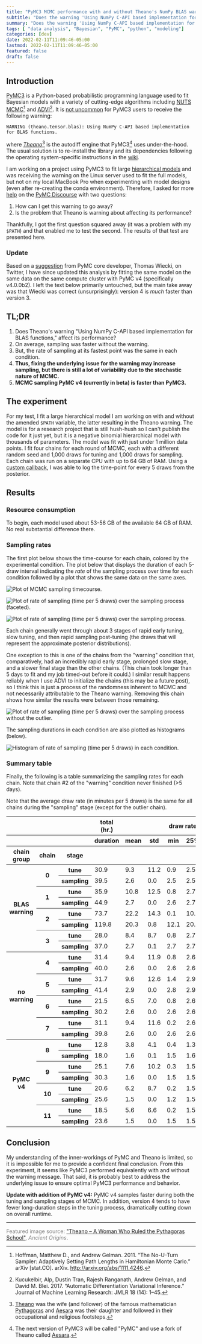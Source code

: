 ```yaml
---
title: "PyMC3 MCMC performance with and without Theano's NumPy BLAS warning (updated with PyMC v4 comparison!)"
subtitle: "Does the warning 'Using NumPy C-API based implementation for BLAS functions' from Theano when using PyMC3 affect the performance of MCMC?"
summary: "Does the warning 'Using NumPy C-API based implementation for BLAS functions' from Theano when using PyMC3 affect the performance of MCMC?"
tags: [ "data analysis", "Bayesian", "PyMC", "python", "modeling"]
categories: [dev]
date: 2022-02-11T11:09:46-05:00
lastmod: 2022-02-11T11:09:46-05:00
featured: false
draft: false
---
```


## Introduction

[PyMC3](https://docs.pymc.io/en/v3/) is a Python-based probabilistic programming language used to fit Bayesian models with a variety of cutting-edge algorithms including [NUTS MCMC](http://www.stat.columbia.edu/~gelman/research/published/nuts.pdf)[^1] and [ADVI](https://arxiv.org/abs/1603.00788)[^2].
It is [not uncommon](https://discourse.pymc.io/search?q=Using%20NumPy%20C-API%20based%20implementation%20for%20BLAS%20functions) for PyMC3 users to receive the following warning:

[^1]: Hoffman, Matthew D., and Andrew Gelman. 2011. “The No-U-Turn Sampler: Adaptively Setting Path Lengths in Hamiltonian Monte Carlo.” arXiv [stat.CO]. arXiv. <http://arxiv.org/abs/1111.4246>.
[^2]: Kucukelbir, Alp, Dustin Tran, Rajesh Ranganath, Andrew Gelman, and David M. Blei. 2017. “Automatic Differentiation Variational Inference.” Journal of Machine Learning Research: JMLR 18 (14): 1–45.

```text
WARNING (theano.tensor.blas): Using NumPy C-API based implementation
for BLAS functions.
```

where [*Theano*](https://github.com/Theano/Theano)[^3] is the autodiff engine that PyMC3[^4] uses under-the-hood.
The usual solution is to re-install the library and its dependencies following the operating system-specific instructions in the [wiki](https://github.com/pymc-devs/pymc/wiki).

[^3]: [Theano](https://en.wikipedia.org/wiki/Theano_(philosopher)) was the wife (and follower) of the famous mathematician [Pythagoras](https://en.wikipedia.org/wiki/Pythagoras) and [Aesara](https://en.wikipedia.org/wiki/Aesara) was their daughter and followed in their occupational and religious footsteps.
[^4]: The next version of PyMC3 will be called "PyMC" and use a fork of Theano called [Aesara](https://github.com/aesara-devs/aesara).

I am working on a project using PyMC3 to fit large [hierarchical models](https://docs.pymc.io/en/v3/pymc-examples/examples/case_studies/multilevel_modeling.html) and was receiving the warning on the Linux server used to fit the full models, but not on my local MacBook Pro when experimenting with model designs (even after re-creating the conda environment).
Therefore, I asked for more [help](https://discourse.pymc.io/t/numpy-c-api-based-implementation-for-blas-functions-is-it-a-problem/8690) on the [PyMC Discourse](https://discourse.pymc.io) with two questions:

1. How can I get this warning to go away?
2. Is the problem that Theano is warning about affecting its performance?

Thankfully, I got the first question squared away (it was a problem with my `$PATH`) and that enabled me to test the second.
The results of that test are presented here.

### Update

Based on a [suggestion](https://twitter.com/JoshDoesa/status/1493254823587852289?s=20&t=2FD5XFOOnYsrU0fMjD-5wA) from PyMC core developer, Thomas Wiecki, on Twitter, I have since updated this analysis by fitting the same model on the same data on the same compute cluster with PyMC v4 (specifically v4.0.0b2).
I left the text below primarily untouched, but the main take away was that Wiecki was correct (unsurprisingly): version 4 is *much* faster than version 3.

## TL;DR

1. Does Theano's warning "Using NumPy C-API based implementation for BLAS functions," affect its performance?
1. On average, sampling was faster without the warning.
1. But, the rate of sampling at its fastest point was the same in each condition.
1. **Thus, fixing the underlying issue for the warning may increase sampling, but there is still a lot of variability due to the stochastic nature of MCMC.**
1. **MCMC sampling PyMC v4 (currently in beta) is faster than PyMC3.**

## The experiment

For my test, I fit a large hierarchical model I am working on with and without the amended `$PATH` variable, the latter resulting in the Theano warning.
The model is for a research project that is still hush-hush so I can't publish the code for it just yet, but it is a negative binomial hierarchical model with thousands of parameters.
The model was fit with just under 1 million data points.
I fit four chains for each round of MCMC, each with a different random seed and 1,000 draws for tuning and 1,000 draws for sampling.
Each chain was run on a separate CPU with up to 64 GB of RAM.
Using a [custom callback](https://docs.pymc.io/en/v3/pymc-examples/examples/pymc3_howto/sampling_callback.html), I was able to log the time-point for every 5 draws from the posterior.

## Results

### Resource consumption

To begin, each model used about 53-56 GB of the available 64 GB of RAM.
No real substantial difference there.

### Sampling rates

The first plot below shows the time-course for each chain, colored by the experimental condition.
The plot below that displays the duration of each 5-draw interval indicating the *rate* of the sampling process over time for each condition followed by a plot that shows the same data on the same axes.

![Plot of MCMC sampling timecourse.](assets/time-vs-draw_faceted.png)

![Plot of rate of sampling (time per 5 draws) over the sampling process (faceted).](assets/draw-per-duration_faceted.png)

![Plot of rate of sampling (time per 5 draws) over the sampling process.](assets/draw-per-duration.png)

Each chain generally went through about 3 stages of rapid early tuning, slow tuning, and then rapid sampling post-tuning (the draws that will represent the approximate posterior distributions).

One exception to this is one of the chains from the "warning" condition that, comparatively, had an incredibly rapid early stage, prolonged slow stage, and a slower final stage than the other chains. (This chain took longer than 5 days to fit and my job timed-out before it could.)
I similar result happens reliably when I use ADVI to initialize the chains (this may be a future post), so I think this is just a process of the randomness inherent to MCMC and not necessarily attributable to the Theano warning.
Removing this chain shows how similar the results were between those remaining.

![Plot of rate of sampling (time per 5 draws) over the sampling process without the outlier.](assets/draw-per-duration_drop-outlier.png)

The sampling durations in each condition are also plotted as histograms (below).

![Histogram of rate of sampling (time per 5 draws) in each condition.](assets/sampling-rate-histogram-vstack.png)

### Summary table

Finally, the following is a table summarizing the sampling rates for each chain.
Note that chain #2 of the "warning" condition never finished (>5 days).

Note that the average draw rate (in minutes per 5 draws) is the same for all chains during the "sampling" stage (except for the outlier chain).

<style type="text/css">
</style>
<table id="T_8ad4f">
  <thead>
    <tr>
      <th class="blank" >&nbsp;</th>
      <th class="blank" >&nbsp;</th>
      <th class="blank level0" >&nbsp;</th>
      <th id="T_8ad4f_level0_col0" class="col_heading level0 col0" >total (hr.)</th>
      <th id="T_8ad4f_level0_col1" class="col_heading level0 col1" colspan="7">draw rate (min.)</th>
    </tr>
    <tr>
      <th class="blank" >&nbsp;</th>
      <th class="blank" >&nbsp;</th>
      <th class="blank level1" >&nbsp;</th>
      <th id="T_8ad4f_level1_col0" class="col_heading level1 col0" >duration</th>
      <th id="T_8ad4f_level1_col1" class="col_heading level1 col1" >mean</th>
      <th id="T_8ad4f_level1_col2" class="col_heading level1 col2" >std</th>
      <th id="T_8ad4f_level1_col3" class="col_heading level1 col3" >min</th>
      <th id="T_8ad4f_level1_col4" class="col_heading level1 col4" >25%</th>
      <th id="T_8ad4f_level1_col5" class="col_heading level1 col5" >50%</th>
      <th id="T_8ad4f_level1_col6" class="col_heading level1 col6" >75%</th>
      <th id="T_8ad4f_level1_col7" class="col_heading level1 col7" >max</th>
    </tr>
    <tr>
      <th class="index_name level0" >chain group</th>
      <th class="index_name level1" >chain</th>
      <th class="index_name level2" >stage</th>
      <th class="blank col0" >&nbsp;</th>
      <th class="blank col1" >&nbsp;</th>
      <th class="blank col2" >&nbsp;</th>
      <th class="blank col3" >&nbsp;</th>
      <th class="blank col4" >&nbsp;</th>
      <th class="blank col5" >&nbsp;</th>
      <th class="blank col6" >&nbsp;</th>
      <th class="blank col7" >&nbsp;</th>
    </tr>
  </thead>
  <tbody>
    <tr>
      <th id="T_8ad4f_level0_row0" class="row_heading level0 row0" rowspan="8">BLAS warning</th>
      <th id="T_8ad4f_level1_row0" class="row_heading level1 row0" rowspan="2">0</th>
      <th id="T_8ad4f_level2_row0" class="row_heading level2 row0" >tune</th>
      <td id="T_8ad4f_row0_col0" class="data row0 col0" >30.9</td>
      <td id="T_8ad4f_row0_col1" class="data row0 col1" >9.3</td>
      <td id="T_8ad4f_row0_col2" class="data row0 col2" >11.2</td>
      <td id="T_8ad4f_row0_col3" class="data row0 col3" >0.9</td>
      <td id="T_8ad4f_row0_col4" class="data row0 col4" >2.5</td>
      <td id="T_8ad4f_row0_col5" class="data row0 col5" >2.6</td>
      <td id="T_8ad4f_row0_col6" class="data row0 col6" >10.1</td>
      <td id="T_8ad4f_row0_col7" class="data row0 col7" >40.5</td>
    </tr>
    <tr>
      <th id="T_8ad4f_level2_row1" class="row_heading level2 row1" >sampling</th>
      <td id="T_8ad4f_row1_col0" class="data row1 col0" >39.5</td>
      <td id="T_8ad4f_row1_col1" class="data row1 col1" >2.6</td>
      <td id="T_8ad4f_row1_col2" class="data row1 col2" >0.0</td>
      <td id="T_8ad4f_row1_col3" class="data row1 col3" >2.5</td>
      <td id="T_8ad4f_row1_col4" class="data row1 col4" >2.5</td>
      <td id="T_8ad4f_row1_col5" class="data row1 col5" >2.6</td>
      <td id="T_8ad4f_row1_col6" class="data row1 col6" >2.6</td>
      <td id="T_8ad4f_row1_col7" class="data row1 col7" >2.6</td>
    </tr>
    <tr>
      <th id="T_8ad4f_level1_row2" class="row_heading level1 row2" rowspan="2">1</th>
      <th id="T_8ad4f_level2_row2" class="row_heading level2 row2" >tune</th>
      <td id="T_8ad4f_row2_col0" class="data row2 col0" >35.9</td>
      <td id="T_8ad4f_row2_col1" class="data row2 col1" >10.8</td>
      <td id="T_8ad4f_row2_col2" class="data row2 col2" >12.5</td>
      <td id="T_8ad4f_row2_col3" class="data row2 col3" >0.8</td>
      <td id="T_8ad4f_row2_col4" class="data row2 col4" >2.7</td>
      <td id="T_8ad4f_row2_col5" class="data row2 col5" >2.7</td>
      <td id="T_8ad4f_row2_col6" class="data row2 col6" >10.5</td>
      <td id="T_8ad4f_row2_col7" class="data row2 col7" >42.6</td>
    </tr>
    <tr>
      <th id="T_8ad4f_level2_row3" class="row_heading level2 row3" >sampling</th>
      <td id="T_8ad4f_row3_col0" class="data row3 col0" >44.9</td>
      <td id="T_8ad4f_row3_col1" class="data row3 col1" >2.7</td>
      <td id="T_8ad4f_row3_col2" class="data row3 col2" >0.0</td>
      <td id="T_8ad4f_row3_col3" class="data row3 col3" >2.6</td>
      <td id="T_8ad4f_row3_col4" class="data row3 col4" >2.7</td>
      <td id="T_8ad4f_row3_col5" class="data row3 col5" >2.7</td>
      <td id="T_8ad4f_row3_col6" class="data row3 col6" >2.7</td>
      <td id="T_8ad4f_row3_col7" class="data row3 col7" >2.8</td>
    </tr>
    <tr>
      <th id="T_8ad4f_level1_row4" class="row_heading level1 row4" rowspan="2">2</th>
      <th id="T_8ad4f_level2_row4" class="row_heading level2 row4" >tune</th>
      <td id="T_8ad4f_row4_col0" class="data row4 col0" >73.7</td>
      <td id="T_8ad4f_row4_col1" class="data row4 col1" >22.2</td>
      <td id="T_8ad4f_row4_col2" class="data row4 col2" >14.3</td>
      <td id="T_8ad4f_row4_col3" class="data row4 col3" >0.1</td>
      <td id="T_8ad4f_row4_col4" class="data row4 col4" >10.0</td>
      <td id="T_8ad4f_row4_col5" class="data row4 col5" >20.2</td>
      <td id="T_8ad4f_row4_col6" class="data row4 col6" >39.2</td>
      <td id="T_8ad4f_row4_col7" class="data row4 col7" >40.5</td>
    </tr>
    <tr>
      <th id="T_8ad4f_level2_row5" class="row_heading level2 row5" >sampling</th>
      <td id="T_8ad4f_row5_col0" class="data row5 col0" >119.8</td>
      <td id="T_8ad4f_row5_col1" class="data row5 col1" >20.3</td>
      <td id="T_8ad4f_row5_col2" class="data row5 col2" >0.8</td>
      <td id="T_8ad4f_row5_col3" class="data row5 col3" >12.1</td>
      <td id="T_8ad4f_row5_col4" class="data row5 col4" >20.2</td>
      <td id="T_8ad4f_row5_col5" class="data row5 col5" >20.2</td>
      <td id="T_8ad4f_row5_col6" class="data row5 col6" >20.6</td>
      <td id="T_8ad4f_row5_col7" class="data row5 col7" >21.0</td>
    </tr>
    <tr>
      <th id="T_8ad4f_level1_row6" class="row_heading level1 row6" rowspan="2">3</th>
      <th id="T_8ad4f_level2_row6" class="row_heading level2 row6" >tune</th>
      <td id="T_8ad4f_row6_col0" class="data row6 col0" >28.0</td>
      <td id="T_8ad4f_row6_col1" class="data row6 col1" >8.4</td>
      <td id="T_8ad4f_row6_col2" class="data row6 col2" >8.7</td>
      <td id="T_8ad4f_row6_col3" class="data row6 col3" >0.8</td>
      <td id="T_8ad4f_row6_col4" class="data row6 col4" >2.7</td>
      <td id="T_8ad4f_row6_col5" class="data row6 col5" >3.2</td>
      <td id="T_8ad4f_row6_col6" class="data row6 col6" >10.6</td>
      <td id="T_8ad4f_row6_col7" class="data row6 col7" >42.0</td>
    </tr>
    <tr>
      <th id="T_8ad4f_level2_row7" class="row_heading level2 row7" >sampling</th>
      <td id="T_8ad4f_row7_col0" class="data row7 col0" >37.0</td>
      <td id="T_8ad4f_row7_col1" class="data row7 col1" >2.7</td>
      <td id="T_8ad4f_row7_col2" class="data row7 col2" >0.1</td>
      <td id="T_8ad4f_row7_col3" class="data row7 col3" >2.7</td>
      <td id="T_8ad4f_row7_col4" class="data row7 col4" >2.7</td>
      <td id="T_8ad4f_row7_col5" class="data row7 col5" >2.7</td>
      <td id="T_8ad4f_row7_col6" class="data row7 col6" >2.7</td>
      <td id="T_8ad4f_row7_col7" class="data row7 col7" >3.8</td>
    </tr>
    <tr>
      <th id="T_8ad4f_level0_row8" class="row_heading level0 row8" rowspan="8">no warning</th>
      <th id="T_8ad4f_level1_row8" class="row_heading level1 row8" rowspan="2">4</th>
      <th id="T_8ad4f_level2_row8" class="row_heading level2 row8" >tune</th>
      <td id="T_8ad4f_row8_col0" class="data row8 col0" >31.4</td>
      <td id="T_8ad4f_row8_col1" class="data row8 col1" >9.4</td>
      <td id="T_8ad4f_row8_col2" class="data row8 col2" >11.9</td>
      <td id="T_8ad4f_row8_col3" class="data row8 col3" >0.8</td>
      <td id="T_8ad4f_row8_col4" class="data row8 col4" >2.6</td>
      <td id="T_8ad4f_row8_col5" class="data row8 col5" >2.6</td>
      <td id="T_8ad4f_row8_col6" class="data row8 col6" >10.2</td>
      <td id="T_8ad4f_row8_col7" class="data row8 col7" >41.3</td>
    </tr>
    <tr>
      <th id="T_8ad4f_level2_row9" class="row_heading level2 row9" >sampling</th>
      <td id="T_8ad4f_row9_col0" class="data row9 col0" >40.0</td>
      <td id="T_8ad4f_row9_col1" class="data row9 col1" >2.6</td>
      <td id="T_8ad4f_row9_col2" class="data row9 col2" >0.0</td>
      <td id="T_8ad4f_row9_col3" class="data row9 col3" >2.6</td>
      <td id="T_8ad4f_row9_col4" class="data row9 col4" >2.6</td>
      <td id="T_8ad4f_row9_col5" class="data row9 col5" >2.6</td>
      <td id="T_8ad4f_row9_col6" class="data row9 col6" >2.6</td>
      <td id="T_8ad4f_row9_col7" class="data row9 col7" >2.6</td>
    </tr>
    <tr>
      <th id="T_8ad4f_level1_row10" class="row_heading level1 row10" rowspan="2">5</th>
      <th id="T_8ad4f_level2_row10" class="row_heading level2 row10" >tune</th>
      <td id="T_8ad4f_row10_col0" class="data row10 col0" >31.7</td>
      <td id="T_8ad4f_row10_col1" class="data row10 col1" >9.6</td>
      <td id="T_8ad4f_row10_col2" class="data row10 col2" >12.6</td>
      <td id="T_8ad4f_row10_col3" class="data row10 col3" >1.4</td>
      <td id="T_8ad4f_row10_col4" class="data row10 col4" >2.9</td>
      <td id="T_8ad4f_row10_col5" class="data row10 col5" >2.9</td>
      <td id="T_8ad4f_row10_col6" class="data row10 col6" >11.4</td>
      <td id="T_8ad4f_row10_col7" class="data row10 col7" >45.9</td>
    </tr>
    <tr>
      <th id="T_8ad4f_level2_row11" class="row_heading level2 row11" >sampling</th>
      <td id="T_8ad4f_row11_col0" class="data row11 col0" >41.4</td>
      <td id="T_8ad4f_row11_col1" class="data row11 col1" >2.9</td>
      <td id="T_8ad4f_row11_col2" class="data row11 col2" >0.0</td>
      <td id="T_8ad4f_row11_col3" class="data row11 col3" >2.8</td>
      <td id="T_8ad4f_row11_col4" class="data row11 col4" >2.9</td>
      <td id="T_8ad4f_row11_col5" class="data row11 col5" >2.9</td>
      <td id="T_8ad4f_row11_col6" class="data row11 col6" >2.9</td>
      <td id="T_8ad4f_row11_col7" class="data row11 col7" >2.9</td>
    </tr>
    <tr>
      <th id="T_8ad4f_level1_row12" class="row_heading level1 row12" rowspan="2">6</th>
      <th id="T_8ad4f_level2_row12" class="row_heading level2 row12" >tune</th>
      <td id="T_8ad4f_row12_col0" class="data row12 col0" >21.5</td>
      <td id="T_8ad4f_row12_col1" class="data row12 col1" >6.5</td>
      <td id="T_8ad4f_row12_col2" class="data row12 col2" >7.0</td>
      <td id="T_8ad4f_row12_col3" class="data row12 col3" >0.8</td>
      <td id="T_8ad4f_row12_col4" class="data row12 col4" >2.6</td>
      <td id="T_8ad4f_row12_col5" class="data row12 col5" >2.6</td>
      <td id="T_8ad4f_row12_col6" class="data row12 col6" >10.2</td>
      <td id="T_8ad4f_row12_col7" class="data row12 col7" >41.2</td>
    </tr>
    <tr>
      <th id="T_8ad4f_level2_row13" class="row_heading level2 row13" >sampling</th>
      <td id="T_8ad4f_row13_col0" class="data row13 col0" >30.2</td>
      <td id="T_8ad4f_row13_col1" class="data row13 col1" >2.6</td>
      <td id="T_8ad4f_row13_col2" class="data row13 col2" >0.0</td>
      <td id="T_8ad4f_row13_col3" class="data row13 col3" >2.6</td>
      <td id="T_8ad4f_row13_col4" class="data row13 col4" >2.6</td>
      <td id="T_8ad4f_row13_col5" class="data row13 col5" >2.6</td>
      <td id="T_8ad4f_row13_col6" class="data row13 col6" >2.6</td>
      <td id="T_8ad4f_row13_col7" class="data row13 col7" >2.6</td>
    </tr>
    <tr>
      <th id="T_8ad4f_level1_row14" class="row_heading level1 row14" rowspan="2">7</th>
      <th id="T_8ad4f_level2_row14" class="row_heading level2 row14" >tune</th>
      <td id="T_8ad4f_row14_col0" class="data row14 col0" >31.1</td>
      <td id="T_8ad4f_row14_col1" class="data row14 col1" >9.4</td>
      <td id="T_8ad4f_row14_col2" class="data row14 col2" >11.6</td>
      <td id="T_8ad4f_row14_col3" class="data row14 col3" >0.2</td>
      <td id="T_8ad4f_row14_col4" class="data row14 col4" >2.6</td>
      <td id="T_8ad4f_row14_col5" class="data row14 col5" >2.6</td>
      <td id="T_8ad4f_row14_col6" class="data row14 col6" >10.3</td>
      <td id="T_8ad4f_row14_col7" class="data row14 col7" >41.4</td>
    </tr>
    <tr>
      <th id="T_8ad4f_level2_row15" class="row_heading level2 row15" >sampling</th>
      <td id="T_8ad4f_row15_col0" class="data row15 col0" >39.8</td>
      <td id="T_8ad4f_row15_col1" class="data row15 col1" >2.6</td>
      <td id="T_8ad4f_row15_col2" class="data row15 col2" >0.0</td>
      <td id="T_8ad4f_row15_col3" class="data row15 col3" >2.6</td>
      <td id="T_8ad4f_row15_col4" class="data row15 col4" >2.6</td>
      <td id="T_8ad4f_row15_col5" class="data row15 col5" >2.6</td>
      <td id="T_8ad4f_row15_col6" class="data row15 col6" >2.6</td>
      <td id="T_8ad4f_row15_col7" class="data row15 col7" >2.6</td>
    </tr>
    <tr>
      <th id="T_8ad4f_level0_row16" class="row_heading level0 row16" rowspan="8">PyMC v4</th>
      <th id="T_8ad4f_level1_row16" class="row_heading level1 row16" rowspan="2">8</th>
      <th id="T_8ad4f_level2_row16" class="row_heading level2 row16" >tune</th>
      <td id="T_8ad4f_row16_col0" class="data row16 col0" >12.8</td>
      <td id="T_8ad4f_row16_col1" class="data row16 col1" >3.8</td>
      <td id="T_8ad4f_row16_col2" class="data row16 col2" >4.1</td>
      <td id="T_8ad4f_row16_col3" class="data row16 col3" >0.4</td>
      <td id="T_8ad4f_row16_col4" class="data row16 col4" >1.3</td>
      <td id="T_8ad4f_row16_col5" class="data row16 col5" >1.5</td>
      <td id="T_8ad4f_row16_col6" class="data row16 col6" >6.1</td>
      <td id="T_8ad4f_row16_col7" class="data row16 col7" >19.2</td>
    </tr>
    <tr>
      <th id="T_8ad4f_level2_row17" class="row_heading level2 row17" >sampling</th>
      <td id="T_8ad4f_row17_col0" class="data row17 col0" >18.0</td>
      <td id="T_8ad4f_row17_col1" class="data row17 col1" >1.6</td>
      <td id="T_8ad4f_row17_col2" class="data row17 col2" >0.1</td>
      <td id="T_8ad4f_row17_col3" class="data row17 col3" >1.5</td>
      <td id="T_8ad4f_row17_col4" class="data row17 col4" >1.6</td>
      <td id="T_8ad4f_row17_col5" class="data row17 col5" >1.6</td>
      <td id="T_8ad4f_row17_col6" class="data row17 col6" >1.6</td>
      <td id="T_8ad4f_row17_col7" class="data row17 col7" >2.2</td>
    </tr>
    <tr>
      <th id="T_8ad4f_level1_row18" class="row_heading level1 row18" rowspan="2">9</th>
      <th id="T_8ad4f_level2_row18" class="row_heading level2 row18" >tune</th>
      <td id="T_8ad4f_row18_col0" class="data row18 col0" >25.1</td>
      <td id="T_8ad4f_row18_col1" class="data row18 col1" >7.6</td>
      <td id="T_8ad4f_row18_col2" class="data row18 col2" >10.2</td>
      <td id="T_8ad4f_row18_col3" class="data row18 col3" >0.3</td>
      <td id="T_8ad4f_row18_col4" class="data row18 col4" >1.5</td>
      <td id="T_8ad4f_row18_col5" class="data row18 col5" >2.6</td>
      <td id="T_8ad4f_row18_col6" class="data row18 col6" >9.2</td>
      <td id="T_8ad4f_row18_col7" class="data row18 col7" >47.1</td>
    </tr>
    <tr>
      <th id="T_8ad4f_level2_row19" class="row_heading level2 row19" >sampling</th>
      <td id="T_8ad4f_row19_col0" class="data row19 col0" >30.3</td>
      <td id="T_8ad4f_row19_col1" class="data row19 col1" >1.6</td>
      <td id="T_8ad4f_row19_col2" class="data row19 col2" >0.0</td>
      <td id="T_8ad4f_row19_col3" class="data row19 col3" >1.5</td>
      <td id="T_8ad4f_row19_col4" class="data row19 col4" >1.5</td>
      <td id="T_8ad4f_row19_col5" class="data row19 col5" >1.6</td>
      <td id="T_8ad4f_row19_col6" class="data row19 col6" >1.6</td>
      <td id="T_8ad4f_row19_col7" class="data row19 col7" >1.6</td>
    </tr>
    <tr>
      <th id="T_8ad4f_level1_row20" class="row_heading level1 row20" rowspan="2">10</th>
      <th id="T_8ad4f_level2_row20" class="row_heading level2 row20" >tune</th>
      <td id="T_8ad4f_row20_col0" class="data row20 col0" >20.6</td>
      <td id="T_8ad4f_row20_col1" class="data row20 col1" >6.2</td>
      <td id="T_8ad4f_row20_col2" class="data row20 col2" >8.7</td>
      <td id="T_8ad4f_row20_col3" class="data row20 col3" >0.2</td>
      <td id="T_8ad4f_row20_col4" class="data row20 col4" >1.5</td>
      <td id="T_8ad4f_row20_col5" class="data row20 col5" >1.8</td>
      <td id="T_8ad4f_row20_col6" class="data row20 col6" >9.5</td>
      <td id="T_8ad4f_row20_col7" class="data row20 col7" >47.2</td>
    </tr>
    <tr>
      <th id="T_8ad4f_level2_row21" class="row_heading level2 row21" >sampling</th>
      <td id="T_8ad4f_row21_col0" class="data row21 col0" >25.6</td>
      <td id="T_8ad4f_row21_col1" class="data row21 col1" >1.5</td>
      <td id="T_8ad4f_row21_col2" class="data row21 col2" >0.0</td>
      <td id="T_8ad4f_row21_col3" class="data row21 col3" >1.2</td>
      <td id="T_8ad4f_row21_col4" class="data row21 col4" >1.5</td>
      <td id="T_8ad4f_row21_col5" class="data row21 col5" >1.5</td>
      <td id="T_8ad4f_row21_col6" class="data row21 col6" >1.5</td>
      <td id="T_8ad4f_row21_col7" class="data row21 col7" >1.5</td>
    </tr>
    <tr>
      <th id="T_8ad4f_level1_row22" class="row_heading level1 row22" rowspan="2">11</th>
      <th id="T_8ad4f_level2_row22" class="row_heading level2 row22" >tune</th>
      <td id="T_8ad4f_row22_col0" class="data row22 col0" >18.5</td>
      <td id="T_8ad4f_row22_col1" class="data row22 col1" >5.6</td>
      <td id="T_8ad4f_row22_col2" class="data row22 col2" >6.6</td>
      <td id="T_8ad4f_row22_col3" class="data row22 col3" >0.2</td>
      <td id="T_8ad4f_row22_col4" class="data row22 col4" >1.5</td>
      <td id="T_8ad4f_row22_col5" class="data row22 col5" >1.6</td>
      <td id="T_8ad4f_row22_col6" class="data row22 col6" >9.4</td>
      <td id="T_8ad4f_row22_col7" class="data row22 col7" >31.1</td>
    </tr>
    <tr>
      <th id="T_8ad4f_level2_row23" class="row_heading level2 row23" >sampling</th>
      <td id="T_8ad4f_row23_col0" class="data row23 col0" >23.6</td>
      <td id="T_8ad4f_row23_col1" class="data row23 col1" >1.5</td>
      <td id="T_8ad4f_row23_col2" class="data row23 col2" >0.0</td>
      <td id="T_8ad4f_row23_col3" class="data row23 col3" >1.5</td>
      <td id="T_8ad4f_row23_col4" class="data row23 col4" >1.5</td>
      <td id="T_8ad4f_row23_col5" class="data row23 col5" >1.5</td>
      <td id="T_8ad4f_row23_col6" class="data row23 col6" >1.5</td>
      <td id="T_8ad4f_row23_col7" class="data row23 col7" >1.5</td>
    </tr>
  </tbody>
</table>

## Conclusion

My understanding of the inner-workings of PyMC and Theano is limited, so it is impossible for me to provide a confident final conclusion.
From this experiment, it seems like PyMC3 performed equivalently with and without the warning message.
That said, it is probably best to address the underlying issue to ensure optimal PyMC3 performance and behavior.

**Update with addition of PyMC v4:** PyMC v4 samples faster during both the tuning and sampling stages of MCMC.
In addition, version 4 tends to have fewer long-duration steps in the tuning process, dramatically cutting down on overall runtime.

---

<span style="color: gray">Featured image source: ["Theano – A Woman Who Ruled the Pythagoras School"](https://www.ancient-origins.net/history-famous-people/theano-woman-who-ruled-pythagoras-school-005965), *Ancient Origins*.</span>
